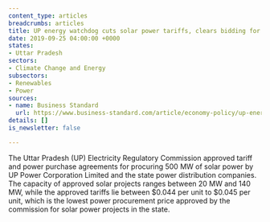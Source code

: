 ```yaml
---
content_type: articles
breadcrumbs: articles
title: UP energy watchdog cuts solar power tariffs, clears bidding for 500 mw
date: 2019-09-25 04:00:00 +0000
states:
- Uttar Pradesh
sectors:
- Climate Change and Energy
subsectors:
- Renewables
- Power
sources:
- name: Business Standard
  url: https://www.business-standard.com/article/economy-policy/up-energy-watchdog-cuts-solar-power-tariffs-clears-bidding-for-500-mw-119091800488_1.html
details: []
is_newsletter: false

---
```

The Uttar Pradesh (UP) Electricity Regulatory Commission approved tariff and power purchase agreements for procuring 500 MW of solar power by UP Power Corporation Limited and the state power distribution companies. The capacity of approved solar projects ranges between 20 MW and 140 MW, while the approved tariffs lie between $0.044 per unit to $0.045 per unit, which is the lowest power procurement price approved by the commission for solar power projects in the state.
